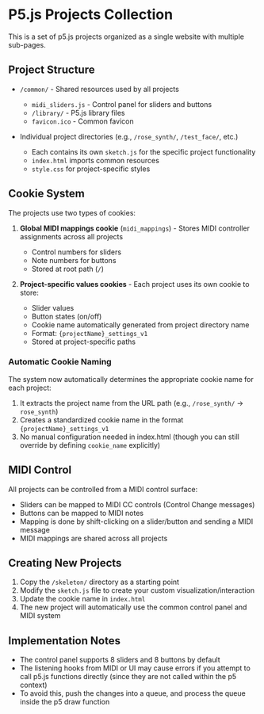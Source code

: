 # P5.js Projects Collection

This is a set of p5.js projects organized as a single website with multiple sub-pages.

## Project Structure

- `/common/` - Shared resources used by all projects

  - `midi_sliders.js` - Control panel for sliders and buttons
  - `/library/` - P5.js library files
  - `favicon.ico` - Common favicon

- Individual project directories (e.g., `/rose_synth/`, `/test_face/`, etc.)
  - Each contains its own `sketch.js` for the specific project functionality
  - `index.html` imports common resources
  - `style.css` for project-specific styles

## Cookie System

The projects use two types of cookies:

1. **Global MIDI mappings cookie** (`midi_mappings`) - Stores MIDI controller assignments across all projects

   - Control numbers for sliders
   - Note numbers for buttons
   - Stored at root path (`/`)

2. **Project-specific values cookies** - Each project uses its own cookie to store:
   - Slider values
   - Button states (on/off)
   - Cookie name automatically generated from project directory name
   - Format: `{projectName}_settings_v1`
   - Stored at project-specific paths

### Automatic Cookie Naming

The system now automatically determines the appropriate cookie name for each project:

1. It extracts the project name from the URL path (e.g., `/rose_synth/` → `rose_synth`)
2. Creates a standardized cookie name in the format `{projectName}_settings_v1`
3. No manual configuration needed in index.html (though you can still override by defining `cookie_name` explicitly)

## MIDI Control

All projects can be controlled from a MIDI control surface:

- Sliders can be mapped to MIDI CC controls (Control Change messages)
- Buttons can be mapped to MIDI notes
- Mapping is done by shift-clicking on a slider/button and sending a MIDI message
- MIDI mappings are shared across all projects

## Creating New Projects

1. Copy the `/skeleton/` directory as a starting point
2. Modify the `sketch.js` file to create your custom visualization/interaction
3. Update the cookie name in `index.html`
4. The new project will automatically use the common control panel and MIDI system

## Implementation Notes

- The control panel supports 8 sliders and 8 buttons by default
- The listening hooks from MIDI or UI may cause errors if you attempt to call p5.js functions directly (since they are not called within the p5 context)
- To avoid this, push the changes into a queue, and process the queue inside the p5 draw function
